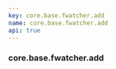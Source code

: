 ```yaml
---
key: core.base.fwatcher.add
name: core.base.fwatcher.add
api: true
---
```


### core.base.fwatcher.add
